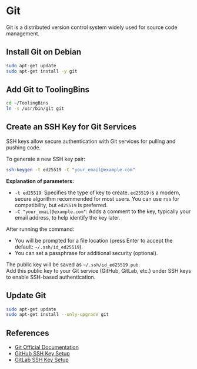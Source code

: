 # Git

Git is a distributed version control system widely used for source code management.

## Install Git on Debian

```bash title="Install Git"
sudo apt-get update
sudo apt-get install -y git
```

## Add Git to ToolingBins

```bash title="Symlink git"
cd ~/ToolingBins
ln -s /usr/bin/git git
```

## Create an SSH Key for Git Services

SSH keys allow secure authentication with Git services for pulling and pushing code.

To generate a new SSH key pair:

```bash title="Generate SSH key"
ssh-keygen -t ed25519 -C "your_email@example.com"
```

**Explanation of parameters:**
- `-t ed25519`: Specifies the type of key to create. `ed25519` is a modern, secure algorithm recommended for most users. You can use `rsa` for compatibility, but `ed25519` is preferred.
- `-C "your_email@example.com"`: Adds a comment to the key, typically your email address, to help identify the key later.

After running the command:
- You will be prompted for a file location (press Enter to accept the default: `~/.ssh/id_ed25519`).
- You can set a passphrase for additional security (optional).

The public key will be saved as `~/.ssh/id_ed25519.pub`.  
Add this public key to your Git service (GitHub, GitLab, etc.) under SSH keys to enable SSH-based authentication.

## Update Git

```bash title="Update Git"
sudo apt-get update
sudo apt-get install --only-upgrade git
```

## References

- [Git Official Documentation](https://git-scm.com/doc)
- [GitHub SSH Key Setup](https://docs.github.com/en/authentication/connecting-to-github-with-ssh)
- [GitLab SSH Key Setup](https://docs.gitlab.com/ee/ssh/)
